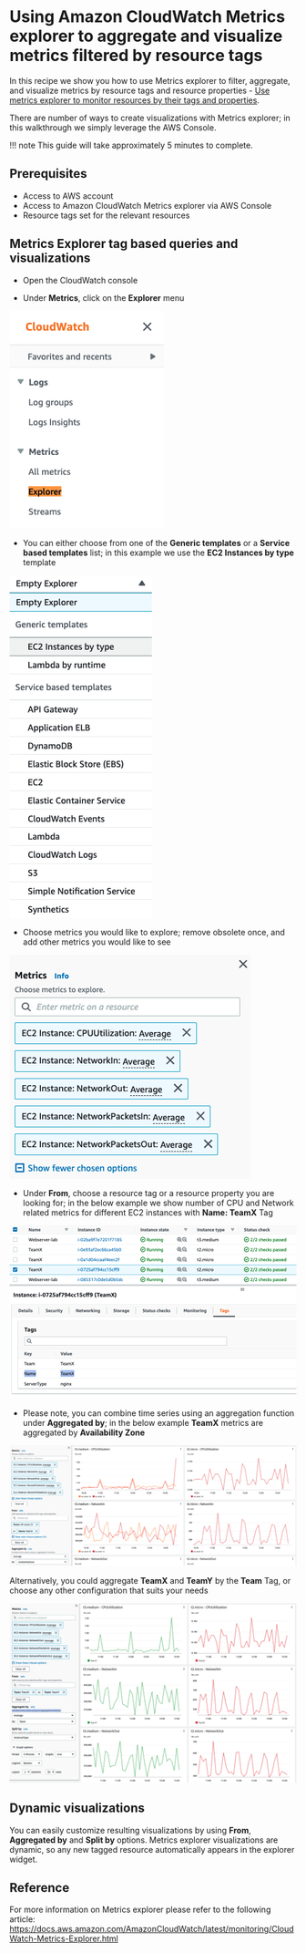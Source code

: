 # Using Amazon CloudWatch Metrics explorer to aggregate and visualize metrics filtered by resource tags

In this recipe we show you how to use Metrics explorer to filter, aggregate, and visualize metrics by resource tags and resource properties - [Use metrics explorer to monitor resources by their tags and properties][metrics-explorer].

There are number of ways to create visualizations with Metrics explorer; in this walkthrough we simply leverage the AWS Console.

!!! note
    This guide will take approximately 5 minutes to complete.

## Prerequisites

* Access to AWS account
* Access to Amazon CloudWatch Metrics explorer via AWS Console
* Resource tags set for the relevant resources 


## Metrics Explorer tag based queries and visualizations

*  Open the CloudWatch console 

*  Under <b>Metrics</b>, click on the <b>Explorer</b> menu 

![Screen shot of metrics filtered by tag](../images/metrics-explorer-filter-by-tags/metrics-explorer-cw-menu.png)
<!-- <img src="../images/metrics-explorer-filter-by-tags/metrics-explorer-cw-menu.png" alt="Screen shot of the CloudWatch menu" width="271" height="382" style="vertical-align:left"> -->

*  You can either choose from one of the <b>Generic templates</b> or a <b>Service based templates</b> list; in this example we use the <b>EC2 Instances by type</b> template 

![Screen shot of metrics filtered by tag](../images/metrics-explorer-filter-by-tags/metrics-explorer-templates-ec2-by-type.png)
<!-- <img src="../images/metrics-explorer-filter-by-tags/metrics-explorer-templates-ec2-by-type.png" alt="Screen shot of Explorer templates" width="250" height="601" style="vertical-align:left"> -->

*  Choose metrics you would like to explore; remove obsolete once, and add other metrics you would like to see

![Screen shot of the EC2 metrics](../images/metrics-explorer-filter-by-tags/metrics-explorer-ec2-metrics.png)
<!-- <img src="../images/metrics-explorer-filter-by-tags/metrics-explorer-ec2-metrics.png" alt="Screen shot of EC2 metrics" width="424" height="393" style="vertical-align:left"> -->

*  Under <b>From</b>, choose a resource tag or a resource property you are looking for; in the below example we show number of CPU and Network related metrics for different EC2 instances with <b>Name: TeamX</b> Tag

![Screen shot of the Name tag example](../images/metrics-explorer-filter-by-tags/metrics-explorer-teamx-name-tag.png)
<!--
<img src="../images/metrics-explorer-filter-by-tags/metrics-explorer-teamx-name-tag.png" alt="Screen shot of EC2 metrics" style="vertical-align:left">
// width="386" height="176" -->

*  Please note, you can combine time series using an aggregation function under <b>Aggregated by</b>; in the below example <b>TeamX</b> metrics are aggregated by <b>Availability Zone</b>

![Screen shot of the EC2 dashboard filter by tag Name](../images/metrics-explorer-filter-by-tags/metrics-explorer-ec2-by-tag-name-dashboard.png)
<!-- <img src="../images/metrics-explorer-filter-by-tags/metrics-explorer-ec2-by-tag-name-dashboard.png" alt="Screen shot of EC2 metrics" style="vertical-align:left"> -->

Alternatively, you could aggregate <b>TeamX</b> and <b>TeamY</b> by the <b>Team</b> Tag, or choose any other configuration that suits your needs

![Screen shot of the EC2 dashboard filter by tag Team](../images/metrics-explorer-filter-by-tags/metrics-explorer-ec2-by-tag-team-dashboard.png)
<!-- <img src="../images/metrics-explorer-filter-by-tags/metrics-explorer-ec2-by-tag-team-dashboard.png" alt="Screen shot of EC2 metrics" style="vertical-align:left"> -->

## Dynamic visualizations
You can easily customize resulting visualizations by using <b>From</b>, <b>Aggregated by</b> and <b>Split by</b> options. Metrics explorer visualizations are dynamic, so any new tagged resource automatically appears in the explorer widget.

## Reference

For more information on Metrics explorer please refer to the following article:
https://docs.aws.amazon.com/AmazonCloudWatch/latest/monitoring/CloudWatch-Metrics-Explorer.html

[metrics-explorer]: https://docs.aws.amazon.com/AmazonCloudWatch/latest/monitoring/CloudWatch-Metrics-Explorer.html
